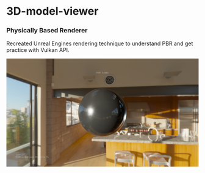 # 3D-model-viewer

### Physically Based Renderer

Recreated Unreal Engines rendering technique to understand PBR and get practice with Vulkan API.

![image](pbr_ibl.png)
